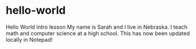 # hello-world
Hello World intro lesson
My name is Sarah and I live in Nebraska.  I teach math and computer science at a high school.
This has now been updated locally in Notepad!
